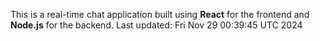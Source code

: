 This is a real-time chat application built using **React** for the frontend and **Node.js** for the backend.
Last updated: Fri Nov 29 00:39:45 UTC 2024
